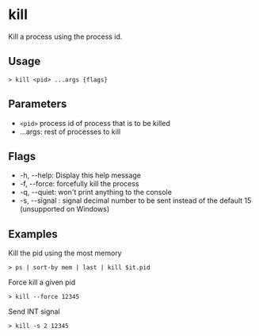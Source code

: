 # kill
Kill a process using the process id.

## Usage
```shell
> kill <pid> ...args {flags} 
 ```

## Parameters
* `<pid>` process id of process that is to be killed
* ...args: rest of processes to kill

## Flags
* -h, --help: Display this help message
* -f, --force: forcefully kill the process
* -q, --quiet: won't print anything to the console
* -s, --signal <integer>: signal decimal number to be sent instead of the default 15 (unsupported on Windows)

## Examples
  Kill the pid using the most memory
```shell
> ps | sort-by mem | last | kill $it.pid
 ```

  Force kill a given pid
```shell
> kill --force 12345
 ```

  Send INT signal
```shell
> kill -s 2 12345
 ```

